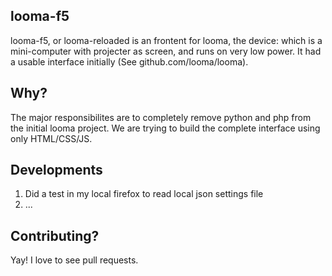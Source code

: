 looma-f5
----

looma-f5, or looma-reloaded is an frontent for looma, the device: which is a mini-computer with projecter as screen, and runs on very low power. It had a usable interface initially (See github.com/looma/looma). 


Why?
---

The major responsibilites are to completely remove python and php from the initial looma project. We are trying to build the complete interface using only HTML/CSS/JS.

Developments
---

1. Did a test in my local firefox to read local json settings file
2. ...

Contributing?
----

Yay! I love to see pull requests.


